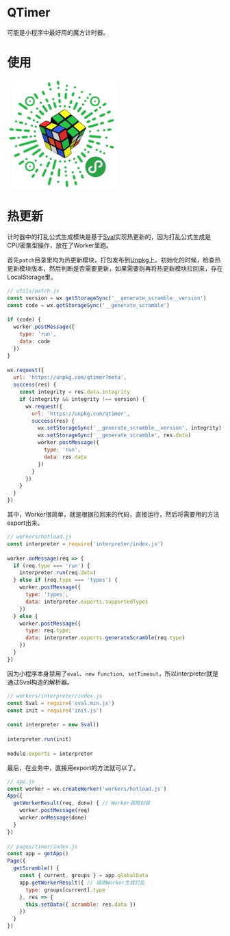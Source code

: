 # QTimer

可能是小程序中最好用的魔方计时器。

# 使用

![](https://raw.githubusercontent.com/Siubaak/qtimer/master/qrcode.jpg)

# 热更新

计时器中的打乱公式生成模块是基于[Sval](https://github.com/Siubaak/sval)实现热更新的，因为打乱公式生成是CPU密集型操作，放在了Worker里跑。

首先`patch`目录里均为热更新模块，打包发布到[Unpkg](https://unpkg.com/qtimer)上。初始化的时候，检查热更新模块版本，然后判断是否需要更新，如果需要则再将热更新模块拉回来，存在LocalStorage里。

```js
// utils/patch.js
const version = wx.getStorageSync('__generate_scramble__version')
const code = wx.getStorageSync('__generate_scramble')

if (code) {
  worker.postMessage({
    type: 'run',
    data: code
  })
}

wx.request({
  url: 'https://unpkg.com/qtimer?meta',
  success(res) {
    const integrity = res.data.integrity
    if (integrity && integrity !== version) {
      wx.request({
        url: 'https://unpkg.com/qtimer',
        success(res) {
          wx.setStorageSync('__generate_scramble__version', integrity)
          wx.setStorageSync('__generate_scramble', res.data)
          worker.postMessage({
            type: 'run',
            data: res.data
          })
        }
      })
    }
  }
})
```

其中，Worker很简单，就是根据拉回来的代码，直接运行，然后将需要用的方法export出来。

```js
// workers/hotload.js
const interpreter = require('interpreter/index.js')

worker.onMessage(req => {
  if (req.type === 'run') {
    interpreter.run(req.data)
  } else if (req.type === 'types') {
    worker.postMessage({
      type: 'types',
      data: interpreter.exports.supportedTypes
    })
  } else {
    worker.postMessage({
      type: req.type,
      data: interpreter.exports.generateScramble(req.type)
    })
  }
})
```

因为小程序本身禁用了`eval`、`new Function`、`setTimeout`，所以interpreter就是通过Sval构造的解析器。

```js
// workers/interpreter/index.js
const Sval = require('sval.min.js')
const init = require('init.js')

const interpreter = new Sval()

interpreter.run(init)

module.exports = interpreter
```

最后，在业务中，直接用export的方法就可以了。

```js
// app.js
const worker = wx.createWorker('workers/hotload.js')
App({
  getWorkerResult(req, done) { // Worker调用封装
    worker.postMessage(req)
    worker.onMessage(done)
  }
})

// pages/timer/index.js
const app = getApp()
Page({
  getScramble() {
    const { current, groups } = app.globalData
    app.getWorkerResult({ // 调用Worker生成打乱
      type: groups[current].type
    }, res => {
      this.setData({ scramble: res.data })
    })
  }
})
```